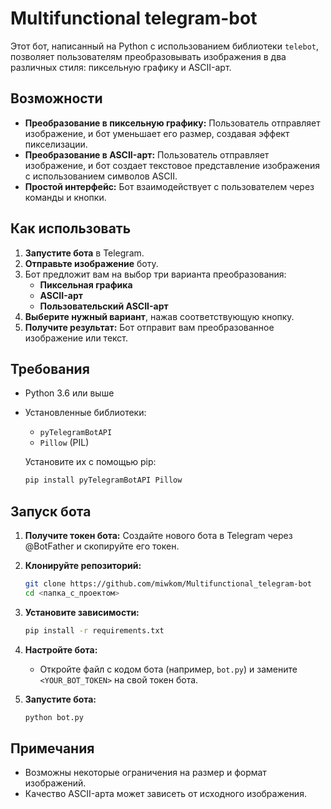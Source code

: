 # Multifunctional telegram-bot

Этот бот, написанный на Python с использованием библиотеки `telebot`, позволяет пользователям преобразовывать изображения в два различных стиля: пиксельную графику и ASCII-арт.

## Возможности

-   **Преобразование в пиксельную графику:** Пользователь отправляет изображение, и бот уменьшает его размер, создавая эффект пикселизации.
-   **Преобразование в ASCII-арт:** Пользователь отправляет изображение, и бот создает текстовое представление изображения с использованием символов ASCII.
-   **Простой интерфейс:** Бот взаимодействует с пользователем через команды и кнопки.

## Как использовать

1.  **Запустите бота** в Telegram.
2.  **Отправьте изображение** боту.
3.  Бот предложит вам на выбор три варианта преобразования:
    -   **Пиксельная графика**
    -   **ASCII-арт**
    -   **Пользовательский ASCII-арт**
4.  **Выберите нужный вариант**, нажав соответствующую кнопку.
5.  **Получите результат:** Бот отправит вам преобразованное изображение или текст.

## Требования

-   Python 3.6 или выше
-   Установленные библиотеки:
    -   `pyTelegramBotAPI`
    -   `Pillow` (PIL)
  
    Установите их с помощью pip:
    ```bash
    pip install pyTelegramBotAPI Pillow
    ```

## Запуск бота

1.  **Получите токен бота:** Создайте нового бота в Telegram через @BotFather и скопируйте его токен.
2.  **Клонируйте репозиторий:**

    ```bash
    git clone https://github.com/miwkom/Multifunctional_telegram-bot
    cd <папка_с_проектом>
    ```
3.  **Установите зависимости:**

    ```bash
    pip install -r requirements.txt
    ```

4.  **Настройте бота:**
    -   Откройте файл с кодом бота (например, `bot.py`) и замените `<YOUR_BOT_TOKEN>` на свой токен бота.
5.  **Запустите бота:**

    ```bash
    python bot.py
    ```

## Примечания

-   Возможны некоторые ограничения на размер и формат изображений.
-   Качество ASCII-арта может зависеть от исходного изображения.
